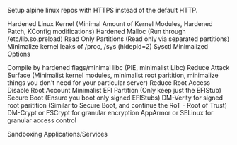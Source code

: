 Setup alpine linux repos with HTTPS instead of the default HTTP.

Hardened Linux Kernel (Minimal Amount of Kernel Modules, Hardened Patch, KConfig modifications)
Hardened Malloc (Run through /etc/lib.so.preload)
Read Only Partitions (Read only via separated partitions)
Minimalize kernel leaks of /proc, /sys (hidepid=2)
Sysctl Minimalized Options

Compile by hardened flags/minimal libc (PIE, minimalist Libc)
Reduce Attack Surface (Minimalist kernel modules, minimalist root paritition, minimalize things you don't need for your particular server)
Reduce Root Access
Disable Root Account
Minimalist EFI Partition (Only keep just the EFIStub)
Secure Boot (Ensure you boot only signed EFIStubs)
DM-Verity for signed root paritition (Similar to Secure Boot, and continue the RoT - Root of Trust)
DM-Crypt or FSCrypt for granular encryption
AppArmor or SELinux for granular access control

Sandboxing Applications/Services
